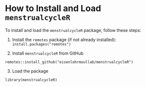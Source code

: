 # How to Install and Load `menstrualcycleR`

To install and load the `menstrualcycleR` package, follow these steps:

1. Install the `remotes` package (if not already installed):
   `install.packages("remotes")`
   

2. Install `menstrualcycleR` from GitHub 

`remotes::install_github("eisenlohrmoullab/menstrualcycleR")`

3. Load the package 

`library(menstrualcycleR)`